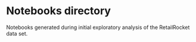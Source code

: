 # Notebooks directory

Notebooks generated during initial exploratory analysis of the RetailRocket data set.